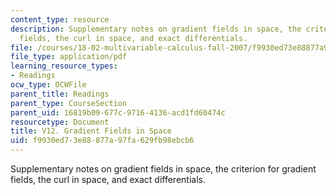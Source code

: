 ```yaml
---
content_type: resource
description: Supplementary notes on gradient fields in space, the criterion for gradient
  fields, the curl in space, and exact differentials.
file: /courses/18-02-multivariable-calculus-fall-2007/f9930ed73e88877a97fa629fb98ebcb6_gradient_fields.pdf
file_type: application/pdf
learning_resource_types:
- Readings
ocw_type: OCWFile
parent_title: Readings
parent_type: CourseSection
parent_uid: 16819b09-677c-9716-4136-acd1fd60474c
resourcetype: Document
title: V12. Gradient Fields in Space
uid: f9930ed7-3e88-877a-97fa-629fb98ebcb6
---
```

Supplementary notes on gradient fields in space, the criterion for gradient fields, the curl in space, and exact differentials.

